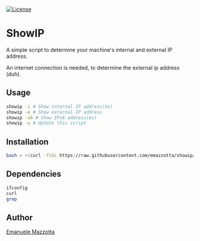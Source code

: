[![License](http://img.shields.io/:license-mit-blue.svg)](https://emanuelemazzotta.com/mit-license)

# ShowIP

A simple script to determine your machine's internal and external IP address.

An internet connection is needed, to determine the external ip address (duh).

## Usage

``` sh
showip -i # Show internal IP address(es)
showip -e # Show external IP address
showip -v6 # Show IPv6 address(es)
showip -u # Update this script
```

## Installation

``` sh
bash < <(curl -fsSL https://raw.githubusercontent.com/emazzotta/showip/master/install.sh)
```

## Dependencies

``` sh
ifconfig
curl
grep
```

## Author

[Emanuele Mazzotta](mailto:hello@mazzotta.me)

